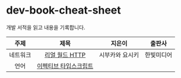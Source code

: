 # dev-book-cheat-sheet

개발 서적을 읽고 내용을 기록합니다.

|   주제   |                                                        제목                                                         |     지은이      |   출판사   |
| :------: | :-----------------------------------------------------------------------------------------------------------------: | :-------------: | :--------: |
| 네트워크 |        [리얼 월드 HTTP](https://github.com/zubetcha/dev-book-cheat-sheet/tree/main/network/Real-World-HTTP)         | 시부카와 요시키 | 한빛미디어 |
|   언어   | [이펙티브 타입스크립트](https://github.com/zubetcha/dev-book-cheat-sheet/tree/main/typescript/Effective-Typescript) |                 |            |
